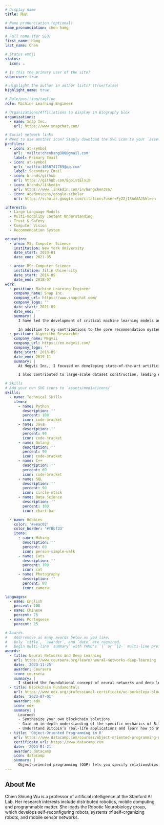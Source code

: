 ```yaml
---
# Display name
title: 陈航

# Name pronunciation (optional)
name_pronunciation: chen hang

# Full name (for SEO)
first_name: Hang
last_name: Chen

# Status emoji
status:
  icon: ☕️

# Is this the primary user of the site?
superuser: true

# Highlight the author in author lists? (true/false)
highlight_name: true

# Role/position/tagline
role: Machine Learning Engineer

# Organizations/Affiliations to display in Biography blox
organizations:
  - name: Snap Inc.
    url: https://www.snapchat.com/

# Social network links
# Need to use another icon? Simply download the SVG icon to your `assets/media/icons/` folder.
profiles:
  - icon: at-symbol
    url: 'mailto:chenhang386@gmail.com'
    label: Primary Email
  - icon: at-symbol
    url: 'mailto:1050741785@qq.com'
    label: Secondary Email
  - icon: brands/github
    url: https://github.com/EgoistEloim
  - icon: brands/linkedin
    url: https://www.linkedin.com/in/hangchen386/
  - icon: academicons/google-scholar
    url: https://scholar.google.com/citations?user=Fy22j1AAAAAJ&hl=en

interests:
  - Large Language Models
  - Multi-modality Content Understanding
  - Trust & Safety
  - Computer Vision
  - Recommendation System

education:
  - area: MSc Computer Science
    institution: New York University
    date_start: 2020-01
    date_end: 2021-05

  - area: BSc Computer Science
    institution: Jilin University
    date_start: 2014-09
    date_end: 2018-07
work:
  - position: Machine Learning Engineer
    company_name: Snap Inc.
    company_url: https://www.snapchat.com/
    company_logo: ''
    date_start: 2021-09
    date_end: ''
    summary: |
      I have led the development of critical machine learning models and systems that power content understanding and trust & safety features, significantly enhancing the platform's ability to personalize content while ensuring user safety. My work focuses on building large-scale multi-modality models that process vision, text, and audio data, contributing to hundreds of millions of views, double-digit percentage user growth, and a substantial reduction in user reports globally. 

      In addition to my contributions to the core recommendation system, I spearhead efforts in developing robust content understanding systems using large language models (LLMs), playing a key role in improving content ranking and user engagement. As a technical lead, I collaborate closely with cross-functional teams, including backend and infrastructure engineers, to deploy machine learning models efficiently at scale, while ensuring that these systems support diverse use cases such as content personalization, integrity, and compliance across the platform.
  - position: Algorithm Researcher
    company_name: Megvii
    company_url: https://en.megvii.com/
    company_logo: ''
    date_start: 2018-09
    date_end: 2019-11
    summary: |
      At Megvii Inc., I focused on developing state-of-the-art artificial intelligence and machine learning solutions for large-scale computer vision challenges. I played a central role in designing and optimizing deep learning models for complex image recognition tasks, including building custom neural networks to enhance the accuracy and efficiency of car license plate recognition systems. Through reverse engineering and advanced algorithm design, I improved model execution efficiency by 10x and increased recognition precision.

      I also contributed to large-scale dataset construction, leading efforts in building the Objects 365 Large Scale Image Dataset. By implementing a pre-labeling system utilizing the COCO dataset, I boosted labeling efficiency by 25%, accelerating data collection for use in AI training. The dataset became a foundational resource for researchers globally and was presented at ICCV 2019. 

# Skills
# Add your own SVG icons to `assets/media/icons/`
skills:
  - name: Technical Skills
    items:
      - name: Python
        description: ''
        percent: 100
        icon: code-bracket
      - name: Java
        description: ''
        percent: 90
        icon: code-bracket
      - name: Golang
        description: ''
        percent: 90
        icon: code-bracket
      - name: C++
        description: ''
        percent: 60
        icon: code-bracket
      - name: SQL
        description: ''
        percent: 90
        icon: circle-stack
      - name: Data Science
        description: ''
        percent: 100
        icon: chart-bar

  - name: Hobbies
    color: '#eeac02'
    color_border: '#f0bf23'
    items:
      - name: Hiking
        description: ''
        percent: 60
        icon: person-simple-walk
      - name: Cats
        description: ''
        percent: 100
        icon: cat
      - name: Photography
        description: ''
        percent: 80
        icon: camera

languages:
  - name: English
    percent: 100
  - name: Chinese
    percent: 75
  - name: Portuguese
    percent: 25

# Awards.
#   Add/remove as many awards below as you like.
#   Only `title`, `awarder`, and `date` are required.
#   Begin multi-line `summary` with YAML's `|` or `|2-` multi-line prefix and indent 2 spaces below.
awards:
  - title: Neural Networks and Deep Learning
    url: https://www.coursera.org/learn/neural-networks-deep-learning
    date: '2023-11-25'
    awarder: Coursera
    icon: coursera
    summary: |
      I studied the foundational concept of neural networks and deep learning. By the end, I was familiar with the significant technological trends driving the rise of deep learning; build, train, and apply fully connected deep neural networks; implement efficient (vectorized) neural networks; identify key parameters in a neural network’s architecture; and apply deep learning to your own applications.
  - title: Blockchain Fundamentals
    url: https://www.edx.org/professional-certificate/uc-berkeleyx-blockchain-fundamentals
    date: '2023-07-01'
    awarder: edX
    icon: edx
    summary: |
      Learned:
      - Synthesize your own blockchain solutions
      - Gain an in-depth understanding of the specific mechanics of Bitcoin
      - Understand Bitcoin’s real-life applications and learn how to attack and destroy Bitcoin, Ethereum, smart contracts and Dapps, and alternatives to Bitcoin’s Proof-of-Work consensus algorithm
  - title: 'Object-Oriented Programming in R'
    url: https://www.datacamp.com/courses/object-oriented-programming-with-s3-and-r6-in-r
    certificate_url: https://www.datacamp.com
    date: '2023-01-21'
    awarder: datacamp
    icon: datacamp
    summary: |
      Object-oriented programming (OOP) lets you specify relationships between functions and the objects that they can act on, helping you manage complexity in your code. This is an intermediate level course, providing an introduction to OOP, using the S3 and R6 systems. S3 is a great day-to-day R programming tool that simplifies some of the functions that you write. R6 is especially useful for industry-specific analyses, working with web APIs, and building GUIs.
---
```


## About Me

Chien Shiung Wu is a professor of artificial intelligence at the Stanford AI Lab. Her research interests include distributed robotics, mobile computing and programmable matter. She leads the Robotic Neurobiology group, which develops self-reconfiguring robots, systems of self-organizing robots, and mobile sensor networks.
